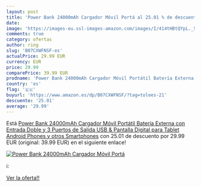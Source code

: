 ```yaml
---
layout: post
title: 'Power Bank 24000mAh Cargador Móvil Portá al 25.01 % de descuento'
date: 
image: 'https://images-eu.ssl-images-amazon.com/images/I/414tHBtQYpL._SL200_.jpg'
comments: true
category: ofertas
author: ring
slug: 'B07CXWFNSF-es'
actualPrice: 29.99 EUR
currency: EUR
price: 29.99
comparePrice: 39.99 EUR
prodname: 'Power Bank 24000mAh Cargador Móvil Portátil Batería Externa con Entrada Doble y 3 Puertos de Salida USB & Pantalla Digital para Tablet  Android Phones y otros Smartphones'
country: 'es'
flag: '🇪🇸'
buyurl: 'https://www.amazon.es/dp/B07CXWFNSF/?tag=tolees-21'
descuento: '25.01'
average: '29.99'
---
```


Está [Power Bank 24000mAh Cargador Móvil Portátil Batería Externa con Entrada Doble y 3 Puertos de Salida USB & Pantalla Digital para Tablet  Android Phones y otros Smartphones](https://www.amazon.es/dp/B07CXWFNSF/?tag=tolees-21) con 25.01 de descuento por 29.99 EUR (original: 39.99 EUR) en el siguiente enlace!

[![Power Bank 24000mAh Cargador Móvil Portá](https://images-eu.ssl-images-amazon.com/images/I/414tHBtQYpL._SL200_.jpg)](https://www.amazon.es/dp/B07CXWFNSF/?tag=tolees-21)

ℹ️:


[Ver la oferta!!](https://www.amazon.es/dp/B07CXWFNSF/?tag=tolees-21)
